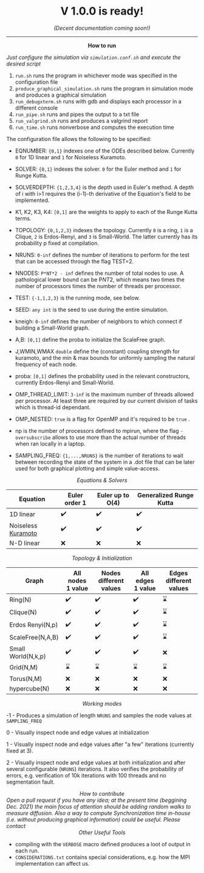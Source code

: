
<center><h1><b>V 1.0.0 is ready!</b></h1> <i>(Decent documentation coming soon!)</i></center>

---


<center><b>How to run</b></center>

<i>Just configure the simulation via `simulation.conf.sh` and execute the desired script</i>

1) `run.sh` runs the program in whichever mode was specified in the configuration file
2) `produce_graphical_simulation.sh` runs the program in simulation mode and produces a graphical simulation
4) `run_debugxterm.sh` runs with gdb and displays each processor in a different console
5) `run_pipe.sh` runs and pipes the output to a txt file
6) `run_valgrind.sh` runs and produces a valgrind report
7) `run_time.sh` runs nonverbose and computes the execution time

The configuration file allows the following to be specified:

* EQNUMBER: `{0,1}` indexes one of the ODEs described below. Currently `0` for 1D linear and `1` for Noiseless Kuramoto.

* SOLVER: `{0,1}` indexes the solver. `0` for the Euler method and `1` for Runge Kutta.

* SOLVERDEPTH: `{1,2,3,4}` is the depth used in Euler's method. A depth of i with i>1 requires the (i-1)-th derivative of the Equation's field to be implemented.

* K1, K2, K3, K4: `[0,1]` are the weights to apply to each of the Runge Kutta terms.

* TOPOLOGY: `{0,1,2,3}` indexes the topology. Currently `0` is a ring, `1` is a Clique, `2` is Erdos-Renyi, and `3` is Small-World. The latter currently has its probability p fixed at compilation. 

* NRUNS: `0-inf` defines the number of iterations to perform for the test that can be accessed through the flag TEST=2.

* NNODES: `P*NT*2 - inf` defines the number of total nodes to use. A pathological lower bound can be P*NT*2, which means two times the number of processors times the number of threads per processor.

* TEST: `{-1,1,2,3}` is the running mode, see below.

* SEED: `any int` is the seed to use during the entire simulation.

* kneigh: `0-inf` defines the number of neighbors to which connect if building a Small-World graph.

* A,B: `[0,1]` define the proba to initialize the ScaleFree graph.

* J,WMIN,WMAX `double` define the (constant) coupling strength for kuramoto, and the min & max bounds for uniformly sampling the natural frequency of each node.

* proba: `[0,1]` defines the probability used in the relevant constructors, currently Erdos-Renyi and Small-World.

* OMP_THREAD_LIMIT: `3-inf` is the maximum number of threads allowed per processor. At least three are required by our current division of tasks which is thread-id dependant.

* OMP_NESTED: `true` is a flag for OpenMP and it's required to be `true` .

* np is the number of processors defined  to mpirun, where the flag `-oversubscribe` allows to use more than the actual number of threads when ran locally in a laptop.

* SAMPLING_FREQ: `{1,...,NRUNS}` is the number of iterations to wait between recording the state of the system in a .dot file that can be later used for both graphical plotting and simple value-access. 

<center><i>Equations & Solvers</i></center>

| Equation | Euler order 1 | Euler up to O(4) | Generalized Runge Kutta|
| --- | --- | --- | --- |
| 1D linear | :heavy_check_mark: | :heavy_check_mark: | :heavy_check_mark: |
| Noiseless <a href='https://en.wikipedia.org/wiki/Kuramoto_model'>Kuramoto</a> | :heavy_check_mark: | :heavy_check_mark: | :heavy_check_mark: |
| N-D linear | :x: | :x: | :x: |

<center><i>Topology & Initialization</i></center>

| Graph | All nodes 1 value | Nodes different values | All edges 1 value | Edges different values | 
| --- | --- | --- | --- | --- |
| Ring(N) | :heavy_check_mark: | :heavy_check_mark: | :heavy_check_mark: | :hourglass: |
| Clique(N) | :heavy_check_mark: | :heavy_check_mark: | :heavy_check_mark: | :hourglass: |
| Erdos Renyi(N,p) | :heavy_check_mark: | :heavy_check_mark: | :heavy_check_mark: | :hourglass: |
| ScaleFree(N,A,B) | :heavy_check_mark: | :heavy_check_mark: | :heavy_check_mark: | :hourglass: |
| Small World(N,k,p) | :heavy_check_mark: | :heavy_check_mark: | :heavy_check_mark: | :x: |
| Grid(N,M) | :hourglass: | :hourglass: | :hourglass: | :hourglass: |
| Torus(N,M) | :x: | :x: | :x: | :x: |
| hypercube(N) | :x: | :x: | :x: | :x: |


<center><i>Working modes</i></center>

-1 - Produces a simulation of length `NRUNS` and samples the node values at `SAMPLING_FREQ`

0 - Visually inspect node and edge values at initialization

1 - Visually inspect node and edge values after "a few" iterations (currently fixed at 3).

2 - Visually inspect node and edge values at both initialization and after several configurable (`NRUNS`) iterations. It also verifies the probability of errors, e.g. verification of 10k iterations with 100 threads and no segmentation fault.


<center><i>How to contribute</i></center>
<i>Open a pull request if you have any idea; at the present time (beggining Dec. 2021) the main focus of attention should be adding random walks to measure diffusion. Also a way to compute Synchronization time in-house (i.e. without producing graphical information) could be useful. Please contact </i>


<center><i>Other Useful Tools</i></center>
 
- compiling with the `VERBOSE` macro defined produces a loot of output in each run.
- `CONSIDERATIONS.txt` contains special considerations, e.g. how the MPI implementation can affect us.
